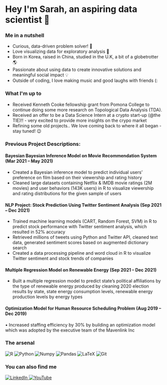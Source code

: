 <link href="profile.css" rel="stylesheet"></link>

# Hey I'm Sarah, an aspiring data scientist 🚀

### Me in a nutshell

- Curious, data-driven problem solver! 💫
- Love visualizing data for exploratory analysis 🔮
- Born in Korea, raised in China, studied in the U.K, a bit of a globetrotter 🌎
- Passionate about using data to create innovative solutions and meaningful social impact 💡
- Outside of coding, I love making music and good laughs with friends (:

### What I'm up to

- Received Kenneth Cooke fellowship grant from Pomona College to continue doing some more research on Topological Data Analysis (TDA). 
- Received an offer to be a Data Science Intern at a crypto start-up (@the TIE)!! - very excited to provide more insights on the crypo market
- Refining some old projects.. We love coming back to where it all began - stay tuned! 😉

### Previous Project Descriptions:
#### Bayesian Bayesian Inference Model on Movie Recommendation System (Mar 2021 – May 2021)
- Created a Bayesian inference model to predict individual users’ preference on film based on their viewership and rating history
- Cleaned large datasets containing Netflix & IMDB movie ratings (2M movies) and user behaviors (143K users) in R to visualize viewership and rating distributions for the given sample of users

#### NLP Project: Stock Prediction Using Twitter Sentiment Analysis (Sep 2021 – Dec 2021)
- Trained machine learning models (CART, Random Forest, SVM) in R to predict stock performance with Twitter sentiment analysis, which resulted in 52% accuracy 
- Retrieved millions of tweets using Python and Twitter API, cleaned text data, generated sentiment scores based on augmented dictionary search
- Created a data processing pipeline and word cloud in R to visualize Twitter sentiment and stock trends of companies

#### Multiple Regression Model on Renewable Energy (Sep 2021 – Dec 2021)
- Built a multiple regression model to predict state’s political affiliations by the type of renewable energy produced by cleaning 2020 election results by state, state energy consumption levels, renewable energy production levels by energy types

#### Optimization Model for Human Resource Scheduling Problem (Aug 2019 – Dec 2019)
•	Increased staffing efficiency by 30% by building an optimization model which was adopted by the executive team of the Mavenlink Inc

### The arsenal
<p>
   <img alt="R" src="https://img.shields.io/badge/R-276DC3?style=for-the-badge&logo=r&logoColor=white" />
   <img alt="Python" src="https://img.shields.io/badge/Python-14354C?style=for-the-badge&logo=python&logoColor=white" />
   <img alt="Numpy" src="https://img.shields.io/badge/Numpy-777BB4?style=for-the-badge&logo=numpy&logoColor=white" />
   <img alt="Pandas" src="https://img.shields.io/badge/Pandas-2C2D72?style=for-the-badge&logo=pandas&logoColor=white" />
   <img alt="LaTeX" src="https://img.shields.io/badge/LaTeX-47A141?style=for-the-badge&logo=LaTeX&logoColor=white" />
   <img alt="Git" src="https://img.shields.io/badge/git-%23F05033.svg?style=for-the-badge&logo=git&logoColor=white" />
</p>

### You can also find me 
   <a href="https://www.linkedin.com/in/sarahheayoon/">
         <img alt="LinkedIn" src="https://img.shields.io/badge/LinkedIn-0077B5?style=for-the-badge&logo=linkedin&logoColor=white" />
      </a>
   <a href="https://www.youtube.com/watch?v=HOhMqAUpU2U&ab_channel=twntysvwn">
         <img alt="YouTube" src="https://img.shields.io/badge/YouTube-FF0000?style=for-the-badge&logo=youtube&logoColor=white" />
      </a>
      
      
